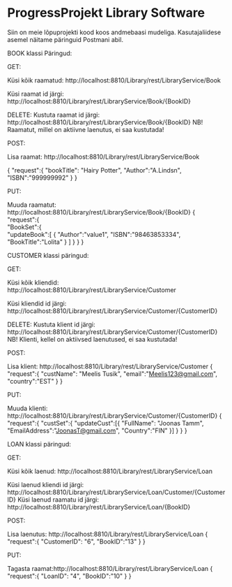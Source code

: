 # ProgressProjekt Library Software

Siin on meie lõpuprojekti kood koos andmebaasi mudeliga. Kasutajaliidese asemel näitame päringuid Postmani abil.

BOOK klassi Päringud:

GET:

Küsi kõik raamatud: http://localhost:8810/Library/rest/LibraryService/Book

Küsi raamat id järgi: http://localhost:8810/Library/rest/LibraryService/Book/{BookID}

DELETE:
Kustuta raamat id järgi: http://localhost:8810/Library/rest/LibraryService/Book/{BookID}
NB! Raamatut, millel on aktiivne laenutus, ei saa kustutada!

POST:

Lisa raamat: http://localhost:8810/Library/rest/LibraryService/Book

{
	"request":{
		"bookTitle": "Hairy Potter",
		"Author":"A.Lindsn",
		"ISBN":"999999992"
	}
}

PUT:

Muuda raamatut: http://localhost:8810/Library/rest/LibraryService/Book/{BookID}
{  
   "request":{  
      "BookSet":{  
         "updateBook":[
            {
               "Author":"value1",
               "ISBN":"98463853334",
               "BookTitle":"Lolita"
            }
         ]
      }
   }
}

CUSTOMER klassi päringud:

GET:

Küsi kõik kliendid: http://localhost:8810/Library/rest/LibraryService/Customer

Küsi kliendid id järgi: http://localhost:8810/Library/rest/LibraryService/Customer/{CustomerID}

DELETE:
Kustuta klient id järgi: http://localhost:8810/Library/rest/LibraryService/Customer/{CustomerID}
NB! Klienti, kellel on aktiivsed laenutused, ei saa kustutada!

POST:

Lisa klient: http://localhost:8810/Library/rest/LibraryService/Customer
{
	"request":{
		"custName": "Meelis Tusik",
		"email":"Meelis123@gmail.com",
		"country":"EST"
	}
}

PUT:

Muuda klienti: http://localhost:8810/Library/rest/LibraryService/Customer/{CustomerID}
{
	"request":{
		"custSet":{
			"updateCust":[{
			"FullName": "Joonas Tamm",
		        "EmailAddress":"JoonasT@gmail.com",
		        "Country":"FIN"
			}]
		}
	}
}

LOAN klassi päringud:

GET:

Küsi kõik laenud: http://localhost:8810/Library/rest/LibraryService/Loan

Küsi laenud kliendi id järgi: http://localhost:8810/Library/rest/LibraryService/Loan/Customer/{CustomerID}
Küsi laenud raamatu id järgi: http://localhost:8810/Library/rest/LibraryService/Loan/{BookID}

POST:

Lisa laenutus: http://localhost:8810/Library/rest/LibraryService/Loan
{
	"request":{
		"CustomerID": "6",
		"BookID":"13"
	}
}

PUT:

Tagasta raamat:http://localhost:8810/Library/rest/LibraryService/Loan
{
	"request":{
		"LoanID": "4",
		"BookID":"10"
	}
}	
